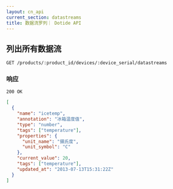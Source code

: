 ```yaml
---
layout: cn_api
current_section: datastreams
title: 数据流罗列｜ Dotide API
---
```


## 列出所有数据流

    GET /products/:product_id/devices/:device_serial/datastreams

### 响应

    200 OK

```json
[
  {
    "name": "icetemp",
    "annotation": "冰箱温度值",
    "type": "number",
    "tags": ["temperature"],
    "properties": {
      "unit_name": "摄氏度",
      "unit_symbol": "C"
    },
    "current_value": 20,
    "tags": ["temperature"],
    "updated_at": "2013-07-13T15:31:22Z"
  }
]
```
